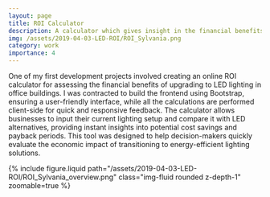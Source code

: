```yaml
---
layout: page
title: ROI Calculator
description: A calculator which gives insight in the financial benefits of upgrading to LED lights in office buildings.
img: /assets/2019-04-03-LED-ROI/ROI_Sylvania.png
category: work
importance: 4
---
```


One of my first development projects involved creating an online ROI calculator for assessing the financial benefits of upgrading to LED lighting in office buildings. I was contracted to build the frontend using Bootstrap, ensuring a user-friendly interface, while all the calculations are performed client-side for quick and responsive feedback. The calculator allows businesses to input their current lighting setup and compare it with LED alternatives, providing instant insights into potential cost savings and payback periods. This tool was designed to help decision-makers quickly evaluate the economic impact of transitioning to energy-efficient lighting solutions.

<div class="row">
    <div class="col-sm mt-3 mt-md-0">
        {% include figure.liquid path="/assets/2019-04-03-LED-ROI/ROI_Sylvania_overview.png" class="img-fluid rounded z-depth-1" zoomable=true %}
    </div>
</div>
